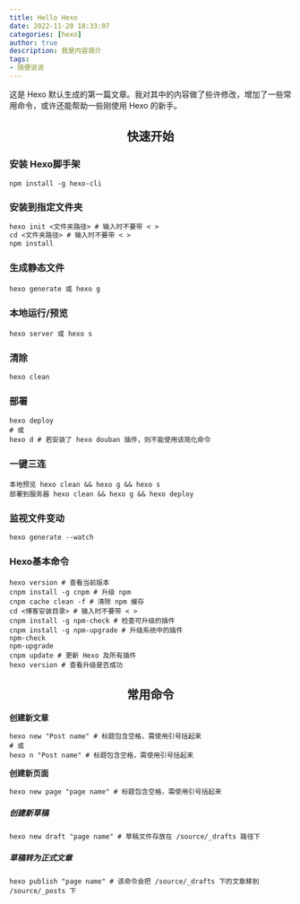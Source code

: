 ```yaml
---
title: Hello Hexo
date: 2022-11-20 18:33:07
categories: [hexo]
author: true
description: 我是内容简介
tags: 
- 随便说说
---
```

这是 Hexo 默认生成的第一篇文章。我对其中的内容做了些许修改，增加了一些常用命令，或许还能帮助一些刚使用 Hexo 的新手。

## <div align="center">**快速开始**</div>

### **安装 Hexo脚手架**

```node
npm install -g hexo-cli
```

### **安装到指定文件夹**

```markdown
hexo init <文件夹路径> # 输入时不要带 < >
cd <文件夹路径> # 输入时不要带 < >
npm install
```

### **生成静态文件**

```
hexo generate 或 hexo g
```

### **本地运行/预览**

```
hexo server 或 hexo s
```

### **清除**

```
hexo clean
```

### **部署**

```
hexo deploy
# 或
hexo d # 若安装了 hexo douban 插件，则不能使用该简化命令
```

### **一键三连**

```
本地预览 hexo clean && hexo g && hexo s
部署到服务器 hexo clean && hexo g && hexo deploy
```

### **监视文件变动**

```
hexo generate --watch
```

### **Hexo基本命令**

```
hexo version # 查看当前版本
cnpm install -g cnpm # 升级 npm
cnpm cache clean -f # 清除 npm 缓存
cd <博客安装目录> # 输入时不要带 < >
cnpm install -g npm-check # 检查可升级的插件
cnpm install -g npm-upgrade # 升级系统中的插件
npm-check
npm-upgrade
cnpm update # 更新 Hexo 及所有插件
hexo version # 查看升级是否成功
```

## <div align="center">**常用命令**</div>

**创建新文章**

```
hexo new "Post name" # 标题包含空格，需使用引号括起来
# 或
hexo n "Post name" # 标题包含空格，需使用引号括起来
```

**创建新页面**

```
hexo new page "page name" # 标题包含空格，需使用引号括起来
```

##### 创建新草稿

```
hexo new draft "page name" # 草稿文件存放在 /source/_drafts 路径下
```

##### 草稿转为正式文章

```
hexo publish "page name" # 该命令会把 /source/_drafts 下的文章移到 /source/_posts 下
```

